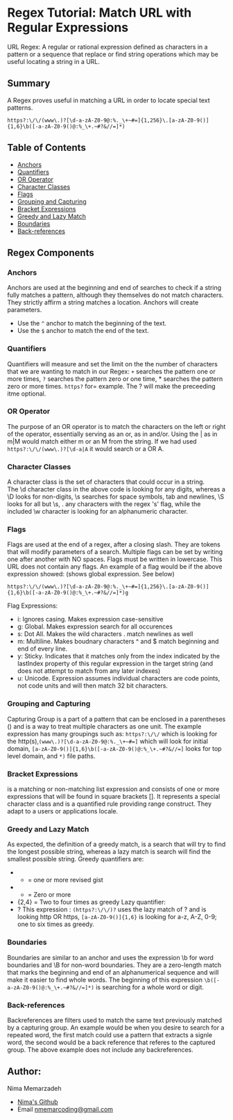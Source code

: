 # Regex Tutorial: Match URL with Regular Expressions

URL Regex: A regular or rational expression defined as characters in a pattern or a sequence that replace or find string operations which may be useful locating a string in a URL.

## Summary

A Regex proves useful in matching a URL in order to locate special text patterns. 
```
https?:\/\/(www\.)?[\d-a-zA-Z0-9@:%._\+~#=]{1,256}\.[a-zA-Z0-9()]{1,6}\b([-a-zA-Z0-9()@:%_\+.~#?&//=]*)
```
## Table of Contents

- [Anchors](#anchors)
- [Quantifiers](#quantifiers)
- [OR Operator](#or-operator)
- [Character Classes](#character-classes)
- [Flags](#flags)
- [Grouping and Capturing](#grouping-and-capturing)
- [Bracket Expressions](#bracket-expressions)
- [Greedy and Lazy Match](#greedy-and-lazy-match)
- [Boundaries](#boundaries)
- [Back-references](#back-references)

## Regex Components

### Anchors
Anchors are used at the beginning and end of searches to check if a string fully matches a pattern, although they themselves do not match characters. They strictly affirm a string matches a location. Anchors will create parameters.
* Use the ```^``` anchor to match the beginning of the text. 
* Use the ```$``` anchor to match the end of the text.

### Quantifiers
Quantifiers will measure and set the limit on the the number of characters that we are wanting to match in our Regex: ```+``` searches the pattern one or more times, ```?``` searches the pattern zero or one time, * searches the pattern zero or more times.
``` https? ``` for= example. The ? will make the preceeding itme optional.

### OR Operator
The purpose of an OR operator is to match the characters on the left or right of the operator, essentially serving as an or, as in and/or. Using the | as in m|M would match either m or an M from the string. If we had used ```https?:\/\/(www\.)?[\d-a|A``` it would search or a OR A.


### Character Classes
A character class is  the set of characters that could occur in a string.  
The \d character class in the above code is looking for any digits, whereas a \D looks for non-digits, \s searches for space symbols, tab and newlines, \S looks for all but \s, \. any characters with the regex 's' flag, while the included \w character is looking for an alphanumeric character. 

### Flags
Flags are used at the end of a regex, after a closing slash. They are tokens that will modify parameters of a search. Multiple flags can be set by writing one after another with NO spaces. Flags must be written in lowercase. This URL does not contain any flags. An example of a flag would be if the above expression showed: (shows global expression. See below)
```
https?:\/\/(www\.)?[\d-a-zA-Z0-9@:%._\+~#=]{1,256}\.[a-zA-Z0-9()]{1,6}\b([-a-zA-Z0-9()@:%_\+.~#?&//=]*)g
```
Flag Expressions:
* i: Ignores casing. Makes expression case-sensitive
* g: Global. Makes expression search for all occurences
* s: Dot All. Makes the wild characters . match newlines as well
* m: Multiline. Makes boudnary characters ^ and $ match beginning and end of every line.
* y: Sticky. Indicates that it matches only from the index indicated by the lastIndex property of this regular expression in the target string (and does not attempt to match from any later indexes)
* u: Unicode. Expression assumes individual characters are code points, not code units and will then match 32 bit characters.

### Grouping and Capturing
Capturing Group is a part of a pattern that can be enclosed in a parentheses () and is a way to treat multiple characters as one unit. The example expression has many groupings such as: 
```https?:\/\/``` which is looking for the http(s),```(www\.)?[\d-a-zA-Z0-9@:%._\+~#=]``` which will look for initial domain, ```[a-zA-Z0-9()]{1,6}\b([-a-zA-Z0-9()@:%_\+.~#?&//=]``` looks for top level domain, and ```*)``` file paths.

### Bracket Expressions
is a matching or non-matching list expression and consists of one or more expressions that will be found in square brackets []. It represents a special character class and is a quantified rule providing range construct. They adapt to a users or applications locale. 

### Greedy and Lazy Match
As expected, the definition of a greedy match, is a search that will try to find the longest possible string, whereas a lazy match is search will find the smallest possible string. 
Greedy quantifiers are:
- + = one or more revised gist
- * = Zero or more
- {2,4} = Two to four times as greedy
Lazy quantifier:
- ?
This expression : 
```(https?:\/\/)?``` uses the lazy match of ? and is looking http OR https, ```[a-zA-Z0-9()]{1,6}``` is looking for a-z, A-Z, 0-9; one to six times as greedy.

### Boundaries
Boundaries are similar to an anchor and uses the expression \b for word boundaries and \B for non-word boundaries. They are a zero-length match that marks the beginning and end of an alphanumerical sequence and will make it easier to find whole words. The beginning of this expression ```\b([-a-zA-Z0-9()@:%_\+.~#?&//=]*)``` is searching for a whole word or digit.

### Back-references
Backreferences are filters used to match the same text previously matched by a capturing group. An example would be when you desire to search for a repeated word, the first match could use a pattern that extracts a signle word, the second would be a back reference that referes to the captured group. The above example does not include any backreferences.

## Author:
Nima Memarzadeh 
* [Nima's Github](https://github.com/nmemarcoding)
* Email nmemarcoding@gmail.com
